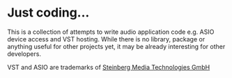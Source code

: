# Just coding...

This is a collection of attempts to write audio application code e.g. ASIO device access and VST hosting. While there is no library, package or anything useful for other projects yet, it may be already interesting for other developers.

VST and ASIO are trademarks of [Steinberg Media Technologies GmbH](https://www.steinberg.net)